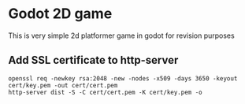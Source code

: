 # Godot 2D game

This is very simple 2d platformer game in godot for revision purposes

## Add SSL certificate to http-server
```
openssl req -newkey rsa:2048 -new -nodes -x509 -days 3650 -keyout cert/key.pem -out cert/cert.pem
http-server dist -S -C cert/cert.pem -K cert/key.pem -o
```